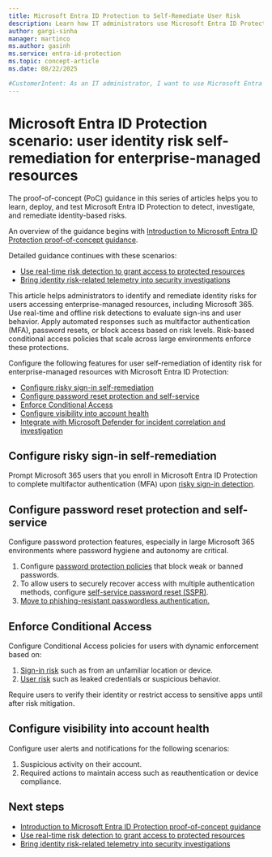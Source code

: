 ```yaml
---
title: Microsoft Entra ID Protection to Self-Remediate User Risk
description: Learn how IT administrators use Microsoft Entra ID Protection to identify and remediate identity risks for users that access enterprise-managed resources.
author: gargi-sinha
manager: martinco
ms.author: gasinh
ms.service: entra-id-protection
ms.topic: concept-article
ms.date: 08/22/2025

#CustomerIntent: As an IT administrator, I want to use Microsoft Entra ID Protection to identify and remediate identity risks so that I can protect users that access enterprise-managed resources.
---
```

# Microsoft Entra ID Protection scenario: user identity risk self-remediation for enterprise-managed resources

The proof-of-concept (PoC) guidance in this series of articles helps you to learn, deploy, and test Microsoft Entra ID Protection to detect, investigate, and remediate identity-based risks.

An overview of the guidance begins with [Introduction to Microsoft Entra ID Protection proof-of-concept guidance](id-protection-guide-introduction.md).

Detailed guidance continues with these scenarios:

- [Use real-time risk detection to grant access to protected resources](id-protection-guide-detect.md)
- [Bring identity risk-related telemetry into security investigations](id-protection-guide-investigate.md)

This article helps administrators to identify and remediate identity risks for users accessing enterprise-managed resources, including Microsoft 365. Use real-time and offline risk detections to evaluate sign-ins and user behavior. Apply automated responses such as multifactor authentication (MFA), password resets, or block access based on risk levels. Risk-based conditional access policies that scale across large environments enforce these protections.

Configure the following features for user self-remediation of identity risk for enterprise-managed resources with Microsoft Entra ID Protection:

- [Configure risky sign-in self-remediation](#configure-risky-sign-in-self-remediation)
- [Configure password reset protection and self-service](#configure-password-reset-protection-and-self-service)
- [Enforce Conditional Access](#enforce-conditional-access)
- [Configure visibility into account health](#configure-visibility-into-account-health)
- [Integrate with Microsoft Defender for incident correlation and investigation](/defender-xdr/incidents-overview)

## Configure risky sign-in self-remediation

Prompt Microsoft 365 users that you enroll in Microsoft Entra ID Protection to complete multifactor authentication (MFA) upon [risky sign-in detection](../id-protection/howto-identity-protection-remediate-unblock.md).

## Configure password reset protection and self-service

Configure password protection features, especially in large Microsoft 365 environments where password hygiene and autonomy are critical.

1. Configure [password protection policies](../identity/authentication/concept-password-ban-bad.md) that block weak or banned passwords.
1. To allow users to securely recover access with multiple authentication methods, configure [self-service password reset (SSPR)](../id-protection/howto-identity-protection-configure-risk-policies.md#user-risk-policy-in-conditional-access).
1. [Move to phishing-resistant passwordless authentication.](../identity/authentication/how-to-plan-prerequisites-phishing-resistant-passwordless-authentication.md)

## Enforce Conditional Access

Configure Conditional Access policies for users with dynamic enforcement based on:

1. [Sign-in risk](../id-protection/concept-identity-protection-risks.md) such as from an unfamiliar location or device.
1. [User risk](../id-protection/concept-identity-protection-risks.md#user-risk-detections) such as leaked credentials or suspicious behavior.

Require users to verify their identity or restrict access to sensitive apps until after risk mitigation.

## Configure visibility into account health

Configure user alerts and notifications for the following scenarios:

1. Suspicious activity on their account.
1. Required actions to maintain access such as reauthentication or device compliance.

## Next steps

- [Introduction to Microsoft Entra ID Protection proof-of-concept guidance](id-protection-guide-introduction.md)
- [Use real-time risk detection to grant access to protected resources](id-protection-guide-detect.md)
- [Bring identity risk-related telemetry into security investigations](id-protection-guide-investigate.md)
